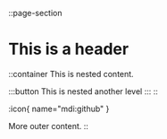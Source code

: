 ::page-section

# This is a header

::container
This is nested content.

:::button
This is nested another level
:::
::

:icon{ name="mdi:github" }

More outer content.
::